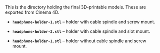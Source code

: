 This is the directory holding the final 3D-printable models. These are exported from Cinema 4D.

- **`headphone-holder-1.stl`** &ndash; holder with cable spindle and screw mount.

- **`headphone-holder-2.stl`** &ndash; holder with cable spindle and slot mount.

- **`headphone-holder-1.stl`** &ndash; holder without cable spindle and screw mount.
